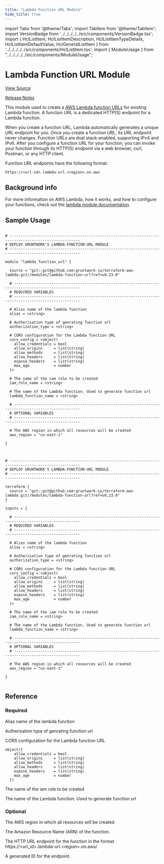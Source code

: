 ```yaml
---
title: "Lambda Function URL Module"
hide_title: true
---
```


import Tabs from '@theme/Tabs';
import TabItem from '@theme/TabItem';
import VersionBadge from '../../../../../src/components/VersionBadge.tsx';
import { HclListItem, HclListItemDescription, HclListItemTypeDetails, HclListItemDefaultValue, HclGeneralListItem } from '../../../../../src/components/HclListItem.tsx';
import { ModuleUsage } from "../../../../../src/components/ModuleUsage";

<VersionBadge repoTitle="AWS Lambda" version="0.23.0" lastModifiedVersion="0.22.0"/>

# Lambda Function URL Module

<a href="https://github.com/gruntwork-io/terraform-aws-lambda/tree/v0.23.0/modules/lambda-function-url" className="link-button" title="View the source code for this module in GitHub.">View Source</a>

<a href="https://github.com/gruntwork-io/terraform-aws-lambda/releases/tag/v0.22.0" className="link-button" title="Release notes for only versions which impacted this module.">Release Notes</a>

This module used to create a [AWS Lambda function URLs](https://docs.aws.amazon.com/lambda/latest/dg/lambda-urls.html) for existing Lambda function. A function URL is a dedicated HTTP(S) endpoint for a Lambda function.

When you create a function URL, Lambda automatically generates a unique URL endpoint for you. Once you create a function URL, its URL endpoint never changes. Function URLs are dual stack-enabled, supporting IPv4 and IPv6. After you configure a function URL for your function, you can invoke your function through its HTTP(S) endpoint via a web browser, curl, Postman, or any HTTP client.

Function URL endpoints have the following format:

```
https://<url-id>.lambda-url.<region>.on.aws
```

## Background info

For more information on AWS Lambda, how it works, and how to configure your functions, check out the [lambda module
documentation](https://github.com/gruntwork-io/terraform-aws-lambda/tree/v0.23.0/modules/lambda).

## Sample Usage

<Tabs>
<TabItem value="terraform" label="Terraform" default>

```hcl title="main.tf"

# ------------------------------------------------------------------------------------------------------
# DEPLOY GRUNTWORK'S LAMBDA-FUNCTION-URL MODULE
# ------------------------------------------------------------------------------------------------------

module "lambda_function_url" {

  source = "git::git@github.com:gruntwork-io/terraform-aws-lambda.git//modules/lambda-function-url?ref=v0.23.0"

  # ----------------------------------------------------------------------------------------------------
  # REQUIRED VARIABLES
  # ----------------------------------------------------------------------------------------------------

  # Alias name of the lambda function
  alias = <string>

  # Autherisation type of genrating function url
  authorization_type = <string>

  # CORS configuration for the Lambda function URL
  cors_config = <object(
    allow_credentials = bool
    allow_origins     = list(string)
    allow_methods     = list(string)
    allow_headers     = list(string)
    expose_headers    = list(string)
    max_age           = number
  )>

  # The name of the iam role to be created
  iam_role_name = <string>

  # The name of the Lambda function. Used to generate function url
  lambda_function_name = <string>

  # ----------------------------------------------------------------------------------------------------
  # OPTIONAL VARIABLES
  # ----------------------------------------------------------------------------------------------------

  # The AWS region in which all resources will be created
  aws_region = "us-east-1"

}


```

</TabItem>
<TabItem value="terragrunt" label="Terragrunt" default>

```hcl title="terragrunt.hcl"

# ------------------------------------------------------------------------------------------------------
# DEPLOY GRUNTWORK'S LAMBDA-FUNCTION-URL MODULE
# ------------------------------------------------------------------------------------------------------

terraform {
  source = "git::git@github.com:gruntwork-io/terraform-aws-lambda.git//modules/lambda-function-url?ref=v0.23.0"
}

inputs = {

  # ----------------------------------------------------------------------------------------------------
  # REQUIRED VARIABLES
  # ----------------------------------------------------------------------------------------------------

  # Alias name of the lambda function
  alias = <string>

  # Autherisation type of genrating function url
  authorization_type = <string>

  # CORS configuration for the Lambda function URL
  cors_config = <object(
    allow_credentials = bool
    allow_origins     = list(string)
    allow_methods     = list(string)
    allow_headers     = list(string)
    expose_headers    = list(string)
    max_age           = number
  )>

  # The name of the iam role to be created
  iam_role_name = <string>

  # The name of the Lambda function. Used to generate function url
  lambda_function_name = <string>

  # ----------------------------------------------------------------------------------------------------
  # OPTIONAL VARIABLES
  # ----------------------------------------------------------------------------------------------------

  # The AWS region in which all resources will be created
  aws_region = "us-east-1"

}


```

</TabItem>
</Tabs>




## Reference

<Tabs>
<TabItem value="inputs" label="Inputs" default>

### Required

<HclListItem name="alias" requirement="required" type="string">
<HclListItemDescription>

Alias name of the lambda function

</HclListItemDescription>
</HclListItem>

<HclListItem name="authorization_type" requirement="required" type="string">
<HclListItemDescription>

Autherisation type of genrating function url

</HclListItemDescription>
</HclListItem>

<HclListItem name="cors_config" requirement="required" type="object(…)">
<HclListItemDescription>

CORS configuration for the Lambda function URL

</HclListItemDescription>
<HclListItemTypeDetails>

```hcl
object({
    allow_credentials = bool
    allow_origins     = list(string)
    allow_methods     = list(string)
    allow_headers     = list(string)
    expose_headers    = list(string)
    max_age           = number
  })
```

</HclListItemTypeDetails>
</HclListItem>

<HclListItem name="iam_role_name" requirement="required" type="string">
<HclListItemDescription>

The name of the iam role to be created

</HclListItemDescription>
</HclListItem>

<HclListItem name="lambda_function_name" requirement="required" type="string">
<HclListItemDescription>

The name of the Lambda function. Used to generate function url

</HclListItemDescription>
</HclListItem>

### Optional

<HclListItem name="aws_region" requirement="optional" type="string">
<HclListItemDescription>

The AWS region in which all resources will be created

</HclListItemDescription>
<HclListItemDefaultValue defaultValue="&quot;us-east-1&quot;"/>
</HclListItem>

</TabItem>
<TabItem value="outputs" label="Outputs">

<HclListItem name="function_arn">
<HclListItemDescription>

The Amazon Resource Name (ARN) of the function.

</HclListItemDescription>
</HclListItem>

<HclListItem name="function_url">
<HclListItemDescription>

The HTTP URL endpoint for the function in the format https://&lt;url_id>.lambda-url.&lt;region>.on.aws/

</HclListItemDescription>
</HclListItem>

<HclListItem name="url_id">
<HclListItemDescription>

A generated ID for the endpoint.

</HclListItemDescription>
</HclListItem>

</TabItem>
</Tabs>


<!-- ##DOCS-SOURCER-START
{
  "originalSources": [
    "https://github.com/gruntwork-io/terraform-aws-lambda/tree/v0.23.0/modules/lambda-function-url/readme.md",
    "https://github.com/gruntwork-io/terraform-aws-lambda/tree/v0.23.0/modules/lambda-function-url/variables.tf",
    "https://github.com/gruntwork-io/terraform-aws-lambda/tree/v0.23.0/modules/lambda-function-url/outputs.tf"
  ],
  "sourcePlugin": "module-catalog-api",
  "hash": "a7bfa2d23a2dca114edd5269e556d0eb"
}
##DOCS-SOURCER-END -->
